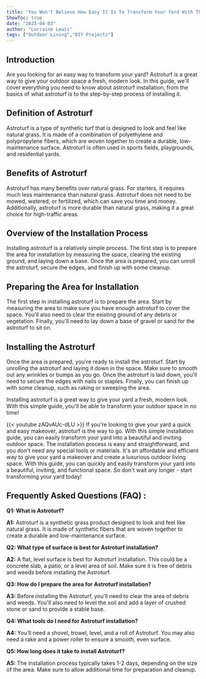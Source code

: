 ```yaml
---
title: "You Won't Believe How Easy It Is To Transform Your Yard With This Simple Astroturf Installation Guide!"
ShowToc: true 
date: "2023-04-03"
author: "Lorraine Lewis" 
tags: ["Outdoor Living","DIY Projects"]
---
```

## Introduction 

Are you looking for an easy way to transform your yard? Astroturf is a great way to give your outdoor space a fresh, modern look. In this guide, we'll cover everything you need to know about astroturf installation, from the basics of what astroturf is to the step-by-step process of installing it. 

## Definition of Astroturf

Astroturf is a type of synthetic turf that is designed to look and feel like natural grass. It is made of a combination of polyethylene and polypropylene fibers, which are woven together to create a durable, low-maintenance surface. Astroturf is often used in sports fields, playgrounds, and residential yards.

## Benefits of Astroturf

Astroturf has many benefits over natural grass. For starters, it requires much less maintenance than natural grass. Astroturf does not need to be mowed, watered, or fertilized, which can save you time and money. Additionally, astroturf is more durable than natural grass, making it a great choice for high-traffic areas.

## Overview of the Installation Process

Installing astroturf is a relatively simple process. The first step is to prepare the area for installation by measuring the space, clearing the existing ground, and laying down a base. Once the area is prepared, you can unroll the astroturf, secure the edges, and finish up with some cleanup. 

## Preparing the Area for Installation

The first step in installing astroturf is to prepare the area. Start by measuring the area to make sure you have enough astroturf to cover the space. You'll also need to clear the existing ground of any debris or vegetation. Finally, you'll need to lay down a base of gravel or sand for the astroturf to sit on. 

## Installing the Astroturf

Once the area is prepared, you're ready to install the astroturf. Start by unrolling the astroturf and laying it down in the space. Make sure to smooth out any wrinkles or bumps as you go. Once the astroturf is laid down, you'll need to secure the edges with nails or staples. Finally, you can finish up with some cleanup, such as raking or sweeping the area. 

Installing astroturf is a great way to give your yard a fresh, modern look. With this simple guide, you'll be able to transform your outdoor space in no time!

{{< youtube zAQvAUc-dLU >}} 
If you're looking to give your yard a quick and easy makeover, astroturf is the way to go. With this simple installation guide, you can easily transform your yard into a beautiful and inviting outdoor space. The installation process is easy and straightforward, and you don't need any special tools or materials. It's an affordable and efficient way to give your yard a makeover and create a luxurious outdoor living space. With this guide, you can quickly and easily transform your yard into a beautiful, inviting, and functional space. So don't wait any longer - start transforming your yard today!

## Frequently Asked Questions (FAQ) :
**Q1: What is Astroturf?**

**A1:** Astroturf is a synthetic grass product designed to look and feel like natural grass. It is made of synthetic fibers that are woven together to create a durable and low-maintenance surface.

**Q2: What type of surface is best for Astroturf installation?**

**A2:** A flat, level surface is best for Astroturf installation. This could be a concrete slab, a patio, or a level area of soil. Make sure it is free of debris and weeds before installing the Astroturf.

**Q3: How do I prepare the area for Astroturf installation?**

**A3:** Before installing the Astroturf, you'll need to clear the area of debris and weeds. You'll also need to level the soil and add a layer of crushed stone or sand to provide a stable base.

**Q4: What tools do I need for Astroturf installation?**

**A4:** You'll need a shovel, trowel, level, and a roll of Astroturf. You may also need a rake and a power roller to ensure a smooth, even surface.

**Q5: How long does it take to install Astroturf?**

**A5:** The installation process typically takes 1-2 days, depending on the size of the area. Make sure to allow additional time for preparation and cleanup.





